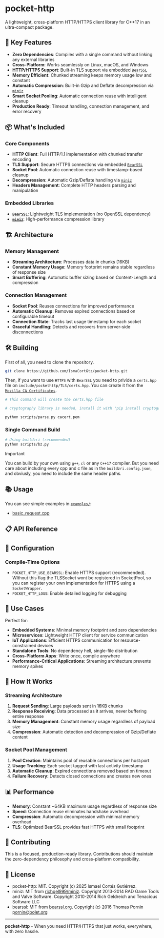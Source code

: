 # pocket-http

A lightweight, cross-platform HTTP/HTTPS client library for C++17 in an ultra-compact package.

## 🚀 Key Features

- **Zero Dependencies**: Compiles with a single command without linking any external libraries
- **Cross-Platform**: Works seamlessly on Linux, macOS, and Windows
- **HTTP/HTTPS Support**: Built-in TLS support via embedded [`BearSSL`](https://bearssl.org/)
- **Memory Efficient**: Chunked streaming keeps memory usage low and constant
- **Automatic Compression**: Built-in Gzip and Deflate decompression via [`miniz`](https://github.com/richgel999/miniz)
- **Smart Socket Pooling**: Automatic connection reuse with intelligent cleanup
- **Production Ready**: Timeout handling, connection management, and error recovery

## 📦 What's Included

### Core Components

- **HTTP Client**: Full HTTP/1.1 implementation with chunked transfer encoding
- **TLS Support**: Secure HTTPS connections via embedded [`BearSSL`](https://bearssl.org/)
- **Socket Pool**: Automatic connection reuse with timestamp-based cleanup
- **Decompression**: Automatic Gzip/Deflate handling via [`miniz`](https://github.com/richgel999/miniz)
- **Headers Management**: Complete HTTP headers parsing and manipulation

### Embedded Libraries

- [**`BearSSL`**](https://bearssl.org/): Lightweight TLS implementation (no OpenSSL dependency)
- [**`miniz`**](https://github.com/richgel999/miniz): High-performance compression library

## 🏗️ Architecture

### Memory Management

- **Streaming Architecture**: Processes data in chunks (16KB)
- **Constant Memory Usage**: Memory footprint remains stable regardless of response size
- **Smart Buffering**: Automatic buffer sizing based on Content-Length and compression

### Connection Management

- **Socket Pool**: Reuses connections for improved performance
- **Automatic Cleanup**: Removes expired connections based on configurable timeout
- **Connection State**: Tracks last usage timestamp for each socket
- **Graceful Handling**: Detects and recovers from server-side disconnections

## 🛠️ Building

First of all, you need to clone the repository.

```bash
git clone https://github.com/IsmaCortGtz/pocket-http.git
```

Then, if you want to use `HTTPS` with `BearSSL` you need to privide a `certs.hpp` file on `include/pockethttp/TLS/certs.hpp`. You can create it from the [`Mozilla CA Certificates`](https://curl.se/docs/caextract.html).

```bash
# This command will create the certs.hpp file

# cryptography library is needed, install it with 'pip install cryptography'

python scripts/parse.py cacert.pem
```

### Single Command Build

```bash
# Using buildzri (recommended)
python scripts/bz.py
```

> [!IMPORTANT]  
> You can build by your own using `g++`, `cl` or any `C++17` compiler. But you need care about including every cpp and c file as in the `buildzri.config.json`, and obviusly, you need to include the same header paths.

## 📚 Usage

You can see simple examples in [`examples/`](./examples/):

- [basic_request.cpp](./examples/basic_request.cpp)

## 📋 API Reference

## 🔧 Configuration

### Compile-Time Options

- `POCKET_HTTP_USE_BEARSSL`: Enable HTTPS support (recommended). WIthout this flag the TLSSocket wont be registered in SocketPool, so you can register your own implementation for HTTPS using a `SocketWrapper`.
- `POCKET_HTTP_LOGS`: Enable detailed logging for debugging

## 🎯 Use Cases

Perfect for:

- **Embedded Systems**: Minimal memory footprint and zero dependencies
- **Microservices**: Lightweight HTTP client for service communication  
- **IoT Applications**: Efficient HTTPS communication for resource-constrained devices
- **Standalone Tools**: No dependency hell, single-file distribution
- **Cross-Platform Apps**: Write once, compile anywhere
- **Performance-Critical Applications**: Streaming architecture prevents memory spikes

## 🔄 How It Works

### Streaming Architecture

1. **Request Sending**: Large payloads sent in 16KB chunks
2. **Response Receiving**: Data processed as it arrives, never buffering entire response
3. **Memory Management**: Constant memory usage regardless of payload size
4. **Compression**: Automatic detection and decompression of Gzip/Deflate content

### Socket Pool Management

1. **Pool Creation**: Maintains pool of reusable connections per host:port
2. **Usage Tracking**: Each socket tagged with last activity timestamp
3. **Automatic Cleanup**: Expired connections removed based on timeout
4. **Failure Recovery**: Detects closed connections and creates new ones

## 📊 Performance

- **Memory**: Constant ~64KB maximum usage regardless of response size
- **Speed**: Connection reuse eliminates handshake overhead  
- **Compression**: Automatic decompression with minimal memory overhead
- **TLS**: Optimized BearSSL provides fast HTTPS with small footprint

## 🤝 Contributing

This is a focused, production-ready library. Contributions should maintain the zero-dependency philosophy and cross-platform compatibility.

## 📜 License

- pocket-http: MIT. Copyright (c) 2025 Ismael Cortés Gutiérrez.
- miniz: MIT from [richgel999/miniz](https://github.com/richgel999/miniz). Copyright 2013-2014 RAD Game Tools and Valve Software. Copyright 2010-2014 Rich Geldreich and Tenacious Software LLC
- bearssl: MIT from [bearssl.org](https://bearssl.org/). Copyright (c) 2016 Thomas Pornin <pornin@bolet.org>

---

**pocket-http** - When you need HTTP/HTTPS that just works, everywhere, with zero hassle.
